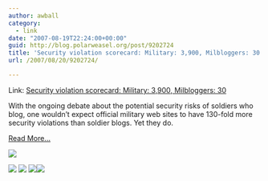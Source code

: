 ```yaml
---
author: awball
category:
  - link
date: "2007-08-19T22:24:00+00:00"
guid: http://blog.polarweasel.org/post/9202724
title: 'Security violation scorecard: Military: 3,900, Milbloggers: 30'
url: /2007/08/20/9202724/

---
```

Link: [Security violation scorecard: Military: 3,900, Milbloggers: 30](http://feeds.arstechnica.com/~r/arstechnica/BAaf/~3/145979618/20070819-security-violation-scorecard-military-3900-milbloggers-30.html)

With the ongoing debate about the potential security risks of soldiers who blog, one wouldn’t expect official military web sites to have 130-fold more security violations than soldier blogs. Yet they do.

[Read More…](http://arstechnica.com/news.ars/post/20070819-security-violation-scorecard-military-3900-milbloggers-30.html)

[![](http://feeds.arstechnica.com/~a/arstechnica/BAaf?i=P8g3Lh)](http://feeds.arstechnica.com/~a/arstechnica/BAaf?a=P8g3Lh)

 [![](http://feeds.arstechnica.com/~f/arstechnica/BAaf?i=8m5BLXcU)](http://feeds.arstechnica.com/~f/arstechnica/BAaf?a=8m5BLXcU) [![](http://feeds.arstechnica.com/~f/arstechnica/BAaf?i=ttVVtnzc)](http://feeds.arstechnica.com/~f/arstechnica/BAaf?a=ttVVtnzc) [![](http://feeds.arstechnica.com/~f/arstechnica/BAaf?i=BDdf1P0y)](http://feeds.arstechnica.com/~f/arstechnica/BAaf?a=BDdf1P0y)![](http://feeds.arstechnica.com/~r/arstechnica/BAaf/~4/145979618)
